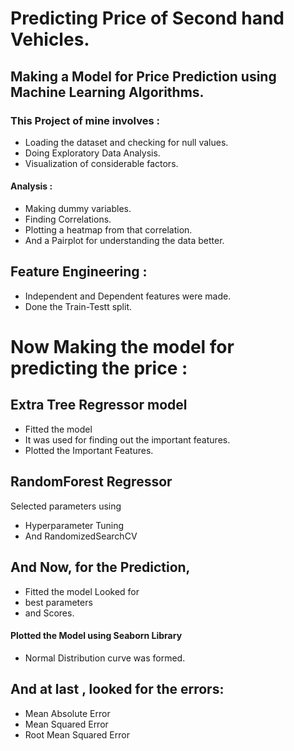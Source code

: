 # Predicting Price of Second hand Vehicles.
## Making a Model for Price Prediction using Machine Learning Algorithms.

### This Project of mine involves :

- Loading the dataset and checking for null values.
- Doing Exploratory Data Analysis.
- Visualization of considerable factors.

#### Analysis :
- Making dummy variables.
- Finding Correlations.
- Plotting a heatmap from that correlation.
- And a Pairplot for understanding the data better.

## Feature Engineering :
- Independent and Dependent features were made.
- Done the Train-Testt split.

# Now Making the model for predicting the price :

## Extra Tree Regressor model
- Fitted the model
- It was used for finding out the important features.
- Plotted the Important Features.

## RandomForest Regressor
Selected parameters using 
- Hyperparameter Tuning
- And RandomizedSearchCV

## And Now, for the Prediction,
- Fitted the model
Looked for
- best parameters 
- and Scores.

#### Plotted the Model using Seaborn Library
- Normal Distribution curve was formed.

## And at last , looked for the errors:
- Mean Absolute Error
- Mean Squared Error
- Root Mean Squared Error
